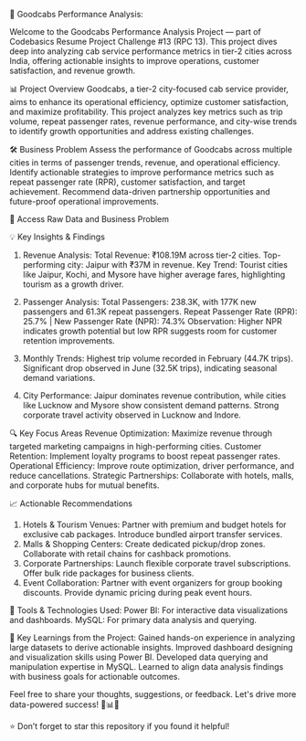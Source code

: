 🚖 Goodcabs Performance Analysis: 

Welcome to the Goodcabs Performance Analysis Project — part of Codebasics Resume Project Challenge #13 (RPC 13). This project dives deep into analyzing cab service performance metrics in tier-2 cities across India, offering actionable insights to improve operations, customer satisfaction, and revenue growth.

📊 Project Overview
Goodcabs, a tier-2 city-focused cab service provider, aims to enhance its operational efficiency, optimize customer satisfaction, and maximize profitability. This project analyzes key metrics such as trip volume, repeat passenger rates, revenue performance, and city-wise trends to identify growth opportunities and address existing challenges.

🛠️ Business Problem
Assess the performance of Goodcabs across multiple cities in terms of passenger trends, revenue, and operational efficiency.
Identify actionable strategies to improve performance metrics such as repeat passenger rate (RPR), customer satisfaction, and target achievement.
Recommend data-driven partnership opportunities and future-proof operational improvements.

🔗 Access Raw Data and Business Problem

💡 Key Insights & Findings

1. Revenue Analysis:
Total Revenue: ₹108.19M across tier-2 cities.
Top-performing city: Jaipur with ₹37M in revenue.
Key Trend: Tourist cities like Jaipur, Kochi, and Mysore have higher average fares, highlighting tourism as a growth driver.

2. Passenger Analysis:
Total Passengers: 238.3K, with 177K new passengers and 61.3K repeat passengers.
Repeat Passenger Rate (RPR): 25.7% | New Passenger Rate (NPR): 74.3%
Observation: Higher NPR indicates growth potential but low RPR suggests room for customer retention improvements.

3. Monthly Trends:
Highest trip volume recorded in February (44.7K trips).
Significant drop observed in June (32.5K trips), indicating seasonal demand variations.

4. City Performance:
Jaipur dominates revenue contribution, while cities like Lucknow and Mysore show consistent demand patterns.
Strong corporate travel activity observed in Lucknow and Indore.

🔍 Key Focus Areas
Revenue Optimization: Maximize revenue through targeted marketing campaigns in high-performing cities.
Customer Retention: Implement loyalty programs to boost repeat passenger rates.
Operational Efficiency: Improve route optimization, driver performance, and reduce cancellations.
Strategic Partnerships: Collaborate with hotels, malls, and corporate hubs for mutual benefits.

📈 Actionable Recommendations
1. Hotels & Tourism Venues:
Partner with premium and budget hotels for exclusive cab packages.
Introduce bundled airport transfer services.
2. Malls & Shopping Centers:
Create dedicated pickup/drop zones.
Collaborate with retail chains for cashback promotions.
3. Corporate Partnerships:
Launch flexible corporate travel subscriptions.
Offer bulk ride packages for business clients.
4. Event Collaboration:
Partner with event organizers for group booking discounts.
Provide dynamic pricing during peak event hours.

🔧 Tools & Technologies Used:
Power BI: For interactive data visualizations and dashboards.
MySQL: For primary data analysis and querying.

🚀 Key Learnings from the Project:
Gained hands-on experience in analyzing large datasets to derive actionable insights.
Improved dashboard designing and visualization skills using Power BI.
Developed data querying and manipulation expertise in MySQL.
Learned to align data analysis findings with business goals for actionable outcomes.


Feel free to share your thoughts, suggestions, or feedback. Let's drive more data-powered success! 🚖📊✨

⭐ Don’t forget to star this repository if you found it helpful!

